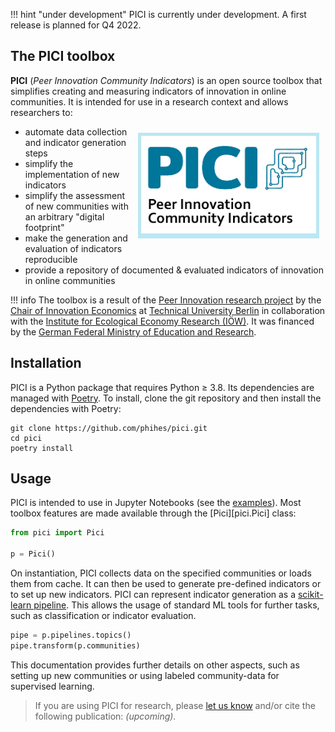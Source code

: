 !!! hint "under development"
    PICI is currently under development. A first release is planned for Q4 2022.

## The PICI toolbox

**PICI** (*Peer Innovation Community Indicators*) is an open source toolbox that simplifies creating and measuring indicators of innovation in online communities. It is intended for use in a research context and allows researchers to:

<p align="right" style="float:right; margin:10px; background:#bbe7f4; padding:5px;">
    <img src="./images/pici_logo.png" width="280px" />
</p>

- automate data collection and indicator generation steps 
- simplify the implementation of new indicators
- simplify the assessment of new communities with an arbitrary "digital footprint"
- make the generation and evaluation of indicators reproducible
- provide a repository of documented & evaluated indicators of innovation in online communities

!!! info
    The toolbox is a result of the [Peer Innovation research project](https://www.peer-innovation.de/english/) by the [Chair of Innovation Economics](https://www.inno.tu-berlin.de/menue/chair_of_innovation_economics/) at [Technical University Berlin](https://www.tu.berlin/en/)  in collaboration with the [Institute for Ecological Economy Research (IÖW)](https://www.ioew.de/en/). It was financed by the [German Federal Ministry of Education and Research](https://www.bmbf.de/bmbf/en/).


## Installation

PICI is a Python package that requires Python $\geq$ 3.8. Its dependencies are managed with [Poetry](https://python-poetry.org/). To install, clone the git repository and then install the dependencies with Poetry:

```
git clone https://github.com/phihes/pici.git
cd pici
poetry install
```

## Usage

PICI is intended to use in Jupyter Notebooks (see the [examples](examples.md)). Most toolbox features are made available through the [Pici][pici.Pici] class:

``` py
from pici import Pici

p = Pici()
```

On instantiation, PICI collects data on the specified communities or loads them from cache. It can then be used to generate pre-defined indicators or to set up new indicators. PICI can represent indicator generation as a [scikit-learn pipeline](https://scikit-learn.org/stable/modules/generated/sklearn.pipeline.Pipeline.html). This allows the usage of standard ML tools for further tasks, such as classification or indicator evaluation.

``` py
pipe = p.pipelines.topics()
pipe.transform(p.communities)
```

This documentation provides further details on other aspects, such as setting up new communities or using labeled community-data for supervised learning.

> If you are using PICI for research, please [let us know](mailto:phihes@gmail.com) and/or cite the following publication: *(upcoming)*.
